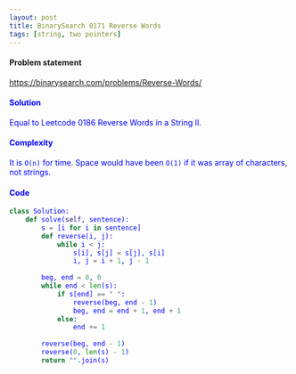 ```yaml
---
layout: post
title: BinarySearch 0171 Reverse Words
tags: [string, two pointers]
---
```


#### Problem statement

<a href="https://binarysearch.com/problems/Reverse-Words/"> <font color = blue>https://binarysearch.com/problems/Reverse-Words/

#### Solution
Equal to Leetcode 0186 Reverse Words in a String II.

#### Complexity
It is `O(n)` for time. Space would have been `O(1)` if it was array of characters, not strings.

#### Code
```python
class Solution:
    def solve(self, sentence):
        s = [i for i in sentence]
        def reverse(i, j):
            while i < j:
                s[i], s[j] = s[j], s[i]
                i, j = i + 1, j - 1
        
        beg, end = 0, 0
        while end < len(s):
            if s[end] == " ":
                reverse(beg, end - 1)
                beg, end = end + 1, end + 1
            else:
                end += 1
                
        reverse(beg, end - 1)
        reverse(0, len(s) - 1)
        return "".join(s)
```
